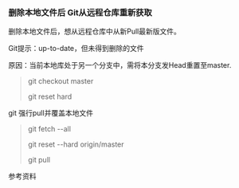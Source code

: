 ### 删除本地文件后 Git从远程仓库重新获取

删除本地文件后，想从远程仓库中从新Pull最新版文件。

Git提示：up-to-date，但未得到删除的文件

原因：当前本地库处于另一个分支中，需将本分支发Head重置至master.
> git checkout master
>
> git reset hard

git 强行pull并覆盖本地文件
> git fetch --all
>
> git reset --hard origin/master
> 
> git pull

参考资料